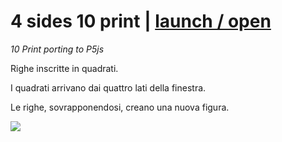 # 4 sides 10 print | [launch / open](http://dsii-2016-unirsm.github.io/p5/10print/MCSotgiu/)



_10 Print porting to P5js_  

Righe inscritte in quadrati. 

I quadrati arrivano dai quattro lati della finestra.

Le righe, sovrapponendosi, creano una nuova figura.

![](http://i.imgur.com/4IAJG7M.jpg)
